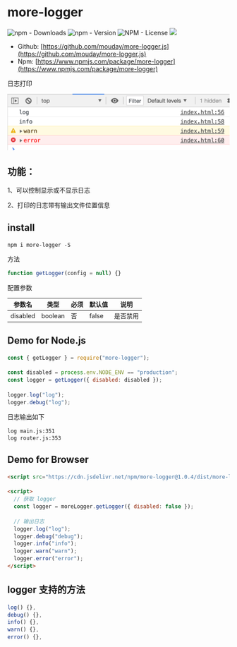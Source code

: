 # more-logger

![npm - Downloads](https://img.shields.io/npm/dm/more-logger)
![npm - Version](https://img.shields.io/npm/v/more-logger)
![NPM - License](https://img.shields.io/npm/l/more-logger)
[![](https://data.jsdelivr.com/v1/package/npm/more-logger/badge)](https://www.jsdelivr.com/package/npm/more-logger)

- Github: [https://github.com/mouday/more-logger.js](https://github.com/mouday/more-logger.js)
- Npm: [https://www.npmjs.com/package/more-logger](https://www.npmjs.com/package/more-logger)

日志打印

![](doc/loger.png)

## 功能：

1、可以控制显示或不显示日志

2、打印的日志带有输出文件位置信息

## install

```
npm i more-logger -S
```

方法

```js
function getLogger(config = null) {}
```

配置参数

| 参数名   | 类型    | 必须 | 默认值 | 说明     |
| -------- | ------- | ---- | ------ | -------- |
| disabled | boolean | 否   | false  | 是否禁用 |

## Demo for Node.js

```js
const { getLogger } = require("more-logger");

const disabled = process.env.NODE_ENV == "production";
const logger = getLogger({ disabled: disabled });

logger.log("log");
logger.debug("log");
```

日志输出如下

```
log main.js:351
log router.js:353
```

## Demo for Browser

```html
<script src="https://cdn.jsdelivr.net/npm/more-logger@1.0.4/dist/more-logger.min.js"></script>

<script>
  // 获取 logger
  const logger = moreLogger.getLogger({ disabled: false });

  // 输出日志
  logger.log("log");
  logger.debug("debug");
  logger.info("info");
  logger.warn("warn");
  logger.error("error");
</script>
```

## logger 支持的方法

```js
log() {},
debug() {},
info() {},
warn() {},
error() {},
```

